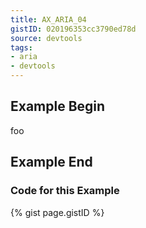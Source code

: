 ```yaml
---
title: AX_ARIA_04
gistID: 020196353cc3790ed78d
source: devtools
tags:
- aria
- devtools
---
```


<h2 aria-describedby="{{ page.gistID }}">Example Begin</h2>
<div class="rendered-not">
<!-- Bad: the aria-hidden state is of type true/false -->
<span aria-hidden="yes">foo</span>
</div> <!-- rendered-not -->

<h2 aria-describedby="{{ page.gistID }}">Example End</h2>

<h3 aria-describedby="{{ page.gistID }}">Code for this Example</h3>
{% gist page.gistID %}